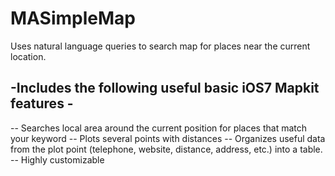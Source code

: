 MASimpleMap
===========

Uses natural language queries to search map for places near the current location. 

 -Includes the following useful basic iOS7 Mapkit features - 
 -
 -- Searches local area around the current position for places that match your keyword
 -- Plots several points with distances
 -- Organizes useful data from the plot point (telephone, website, distance, address, etc.) into a table. 
 -- Highly customizable
